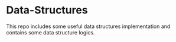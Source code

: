 # Data-Structures
This repo includes some useful data structures implementation and contains some data structure logics.
